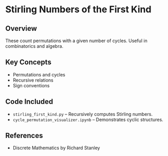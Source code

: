# Stirling Numbers of the First Kind

## Overview
These count permutations with a given number of cycles. Useful in combinatorics and algebra.

## Key Concepts
- Permutations and cycles
- Recursive relations
- Sign conventions

## Code Included
- `stirling_first_kind.py` – Recursively computes Stirling numbers.
- `cycle_permutation_visualizer.ipynb` – Demonstrates cyclic structures.

## References
- Discrete Mathematics by Richard Stanley
